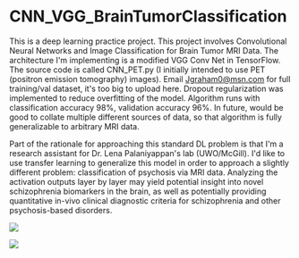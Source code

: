 # CNN_VGG_BrainTumorClassification
This is a deep learning practice project. This project involves Convolutional Neural Networks and Image Classification for Brain Tumor MRI Data. The architecture I'm implementing is a modified VGG Conv Net in TensorFlow. The source code is called CNN_PET.py (I initially intended to use PET (positron emission tomography) images). Email Jgraham0@msn.com for full training/val dataset, it's too big to upload here. Dropout regularization was implemented to reduce overfitting of the model. Algorithm runs with classification accuracy 98%, validation accuracy 96%. In future, would be good to collate multiple different sources of data, so that algorithm is fully generalizable to arbitrary MRI data. 

Part of the rationale for approaching this standard DL problem is that I'm a research assistant for Dr. Lena Palaniyappan's lab (UWO/McGill). I'd like to use transfer learning to generalize this model in order to approach a slightly different problem: classification of psychosis via MRI data. Analyzing the activation outputs layer by layer may yield potential insight into novel schizophrenia biomarkers in the brain, as well as potentially providing quantitative in-vivo clinical diagnostic criteria for schizophrenia and other psychosis-based disorders.

<img src="https://i.ibb.co/gSwXr1v/Screen-Shot-2022-03-29-at-9-01-54-PM.png" style="height:100px,width:100px"></img>

<img src="https://i.ibb.co/HPw2Qgn/Screen-Shot-2022-03-29-at-9-01-47-PM.png" style="height:100px,width:100px"></img>

